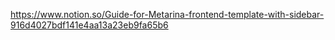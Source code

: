 https://www.notion.so/Guide-for-Metarina-frontend-template-with-sidebar-916d4027bdf141e4aa13a23eb9fa65b6
